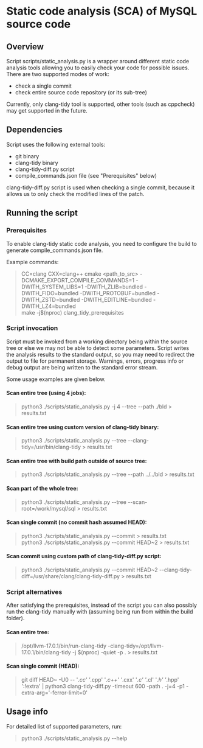 <!---
Copyright (c) 2024, 2025, Oracle and/or its affiliates.
//
This program is free software; you can redistribute it and/or modify
it under the terms of the GNU General Public License, version 2.0,
as published by the Free Software Foundation.
//
This program is designed to work with certain software (including
but not limited to OpenSSL) that is licensed under separate terms,
as designated in a particular file or component or in included license
documentation.  The authors of MySQL hereby grant you an additional
permission to link the program and your derivative works with the
separately licensed software that they have either included with
the program or referenced in the documentation.

This program is distributed in the hope that it will be useful,
but WITHOUT ANY WARRANTY; without even the implied warranty of
MERCHANTABILITY or FITNESS FOR A PARTICULAR PURPOSE.  See the
GNU General Public License, version 2.0, for more details.
//
You should have received a copy of the GNU General Public License
along with this program; if not, write to the Free Software
Foundation, Inc., 51 Franklin St, Fifth Floor, Boston, MA 02110-1301  USA
-->

# Static code analysis (SCA) of MySQL source code

## Overview

Script scripts/static_analysis.py is a wrapper around different static
code analysis tools allowing you to easily check your code for possible
issues.
There are two supported modes of work:
 - check a single commit
 - check entire source code repository (or its sub-tree)

Currently, only clang-tidy tool is supported, other tools (such as cppcheck)
may get supported in the future.

## Dependencies

Script uses the following external tools:
 - git binary
 - clang-tidy binary
 - clang-tidy-diff.py script
 - compile_commands.json file (see "Prerequisites" below)

clang-tidy-diff.py script is used when checking a single commit,
because it allows us to only check the modified lines of the patch.

## Running the script

### Prerequisites

To enable clang-tidy static code analysis, you need to configure the build
to generate compile_commands.json file.

Example commands:
>  CC=clang CXX=clang++ cmake <path_to_src>
> -DCMAKE_EXPORT_COMPILE_COMMANDS=1 -DWITH_SYSTEM_LIBS=1
> -DWITH_ZLIB=bundled -DWITH_FIDO=bundled -DWITH_PROTOBUF=bundled
> -DWITH_ZSTD=bundled -DWITH_EDITLINE=bundled -DWITH_LZ4=bundled   
>  make -j$(nproc) clang_tidy_prerequisites

### Script invocation

Script must be invoked from a working directory being within the source tree
or else we may not be able to detect some parameters.
Script writes the analysis results to the standard output, so you may need
to redirect the output to file for permanent storage.
Warnings, errors, progress info or debug output are being written
to the standard error stream.

Some usage examples are given below.

#### Scan entire tree (using 4 jobs):
>  python3 ./scripts/static_analysis.py -j 4 --tree --path ./bld > results.txt

#### Scan entire tree using custom version of clang-tidy binary:
>  python3 ./scripts/static_analysis.py --tree --clang-tidy=/usr/bin/clang-tidy > results.txt

#### Scan entire tree with build path outside of source tree:
>  python3 ./scripts/static_analysis.py --tree --path ../../bld > results.txt

#### Scan part of the whole tree:
>  python3 ./scripts/static_analysis.py --tree --scan-root=/work/mysql/sql > results.txt

#### Scan single commit (no commit hash assumed HEAD):
>  python3 ./scripts/static_analysis.py --commit > results.txt    
>  python3 ./scripts/static_analysis.py --commit HEAD~2 > results.txt

#### Scan commit using custom path of clang-tidy-diff.py script:
>  python3 ./scripts/static_analysis.py --commit HEAD~2
> --clang-tidy-diff=/usr/share/clang/clang-tidy-diff.py > results.txt

### Script alternatives

After satisfying the prerequisites, instead of the script you can also
possibly run the clang-tidy manually with (assuming being run from within
the build folder).

#### Scan entire tree:
>  /opt/llvm-17.0.1/bin/run-clang-tidy -clang-tidy=/opt/llvm-17.0.1/bin/clang-tidy
> -j $(nproc) -quiet -p .  > results.txt

#### Scan single commit (HEAD):
>  git diff HEAD~ -U0  -- '*.cc' '*.cpp' '*.c++' '*.cxx' '*.c' '*.cl' '*.h' '*.hpp' ':!extra'
> | python3 clang-tidy-diff.py -timeout 600  -path .  -j=4 -p1 -extra-arg='-ferror-limit=0'

## Usage info

For detailed list of supported parameters, run:
>  python3 ./scripts/static_analysis.py --help

